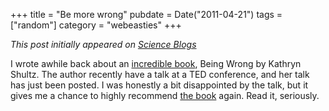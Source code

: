 +++
title = "Be more wrong"
pubdate = Date("2011-04-21")
tags = ["random"]
category = "webeasties"
+++

_This post initially appeared on [Science Blogs](http://scienceblogs.com/webeasties)_

I wrote awhile back about an [incredible book](http://scienceblogs.com/webeasties/2011/01/how_being_wrong_can_be_so_righ.php), Being Wrong by Kathryn Shultz. The author recently have a talk at a TED conference, and her talk has just been posted. I was honestly a bit disappointed by the talk, but it gives me a chance to highly recommend [the book](http://www.amazon.com/Being-Wrong-Adventures-Margin-Error/dp/0061176044) again. Read it, seriously.

      
  
